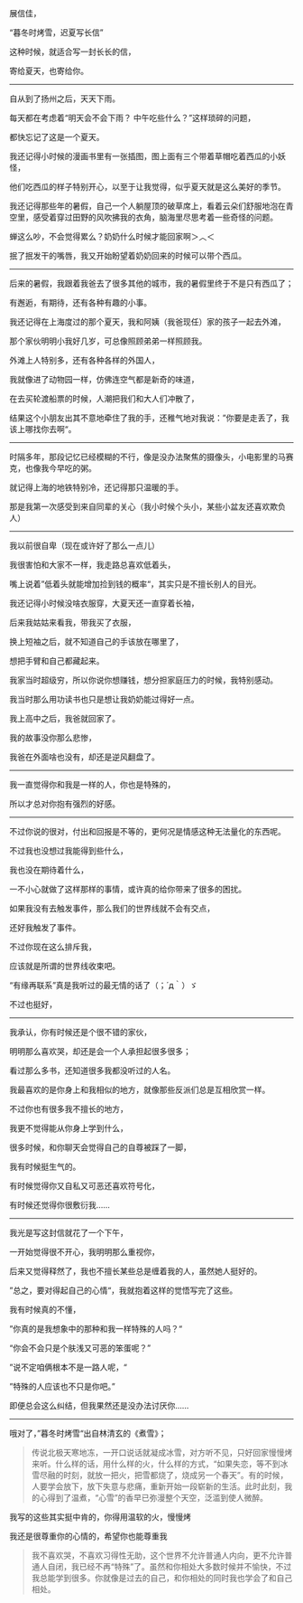 展信佳，

“暮冬时烤雪，迟夏写长信”

这种时候，就适合写一封长长的信，

寄给夏天，也寄给你。

---

自从到了扬州之后，天天下雨。

每天都在考虑着“明天会不会下雨？ 中午吃些什么？”这样琐碎的问题，

都快忘记了这是一个夏天。

我还记得小时候的漫画书里有一张插图，图上面有三个带着草帽吃着西瓜的小妖怪，

他们吃西瓜的样子特别开心，以至于让我觉得，似乎夏天就是这么美好的季节。

我还记得那些年的暑假，自己一个人躺屋顶的破草席上，看着云朵们舒服地泡在青空里，感受着穿过田野的风吹拂我的衣角，脑海里尽思考着一些奇怪的问题。

 蝉这么吵，不会觉得累么？奶奶什么时候才能回家啊＞︿＜

抿了抿发干的嘴唇，我又开始盼望着奶奶回来的时候可以带个西瓜。

---

后来的暑假，我跟着我爸去了很多其他的城市，我的暑假里终于不是只有西瓜了；

有邂逅，有期待，还有各种有趣的小事。

我还记得在上海度过的那个夏天，我和阿姨（我爸现任）家的孩子一起去外滩，

那个家伙明明小我好几岁，可总像照顾弟弟一样照顾我。

外滩上人特别多，还有各种各样的外国人，

我就像进了动物园一样，仿佛连空气都是新奇的味道，

在去买轮渡船票的时候，人潮把我们和大人们冲散了，

结果这个小朋友出其不意地牵住了我的手，还稚气地对我说：”你要是走丢了，我该上哪找你去啊“。

---

时隔多年，那段记忆已经模糊的不行，像是没办法聚焦的摄像头，小电影里的马赛克，也像我今早吃的粥。

就记得上海的地铁特别冷，还记得那只温暖的手。

那是我第一次感受到来自同辈的关心（我小时候个头小，某些小盆友还喜欢欺负人）

---

我以前很自卑（现在或许好了那么一点儿）

我很害怕和大家不一样，我走路总喜欢低着头，

嘴上说着”低着头就能增加捡到钱的概率“，其实只是不擅长别人的目光。

我还记得小时候没啥衣服穿，大夏天还一直穿着长袖，

后来我姑姑来看我，带我买了衣服，

换上短袖之后，就不知道自己的手该放在哪里了，

想把手臂和自己都藏起来。

我家当时超级穷，所以你说你想赚钱，想分担家庭压力的时候，我特别感动。

我当时那么用功读书也只是想让我奶奶能过得好一点。

我上高中之后，我爸就回家了。

我的故事没你那么悲惨，

我爸在外面啥也没有，却还是逆风翻盘了。

---

我一直觉得你和我是一样的人，你也是特殊的，

所以才总对你抱有强烈的好感。

---

不过你说的很对，付出和回报是不等的，更何况是情感这种无法量化的东西呢。

不过我也没想过我能得到些什么，

我也没在期待着什么，

一不小心就做了这样那样的事情，或许真的给你带来了很多的困扰。

如果我没有去触发事件，那么我们的世界线就不会有交点，

还好我触发了事件。

不过你现在这么排斥我，

应该就是所谓的世界线收束吧。

“有缘再联系”真是我听过的最无情的话了（；´д｀）ゞ

不过也挺好，

---

我承认，你有时候还是个很不错的家伙，

明明那么喜欢哭，却还是会一个人承担起很多很多；

看过那么多书，还知道很多我都没听过的人名。

我最喜欢的是你身上和我相似的地方，就像那些反派们总是互相欣赏一样。

不过你也有很多我不擅长的地方，

我更不觉得能从你身上学到什么，

很多时候，和你聊天会觉得自己的自尊被踩了一脚，

我有时候挺生气的。

有时候觉得你又自私又可恶还喜欢符号化，

有时候还觉得你很敷衍我……

---

我光是写这封信就花了一个下午，

一开始觉得很不开心，我明明那么重视你，

后来又觉得释然了，我也不擅长某些总是缠着我的人，虽然她人挺好的。

”总之，要对得起自己的心情“，我就抱着这样的觉悟写完了这些。

我有时候真的不懂，

”你真的是我想象中的那种和我一样特殊的人吗？“

“你会不会只是个肤浅又可恶的笨蛋呢？”

”说不定咱俩根本不是一路人呢，“

”特殊的人应该也不只是你吧。”

即便总会这么纠结，但我果然还是没办法讨厌你……

---

哦对了，”暮冬时烤雪“出自林清玄的《煮雪》；

> 传说北极天寒地冻，一开口说话就凝成冰雪，对方听不见，只好回家慢慢烤来听。什么样的话，用什么样的火，什么样的方式，“如果失恋，等不到冰雪尽融的时刻，就放一把火，把雪都烧了，烧成另一个春天”。有的时候，人要学会放下，放下失意与悲痛，重新开始一段崭新的生活。此时此刻，我的心得到了温煮，“心雪”的香早已弥漫整个天空，泛滥到使人微醉。

我写的这些其实挺中肯的，你得用温软的火，慢慢烤

我还是很尊重你的心情的，希望你也能尊重我



























>  我不喜欢哭，不喜欢习得性无助，这个世界不允许普通人内向，更不允许普通人自闭，我已经不再“特殊”了。虽然和你相处大多数时候并不愉快，不过我总能学到很多。你就像是过去的自己，和你相处的同时我也学会了和自己相处。



















